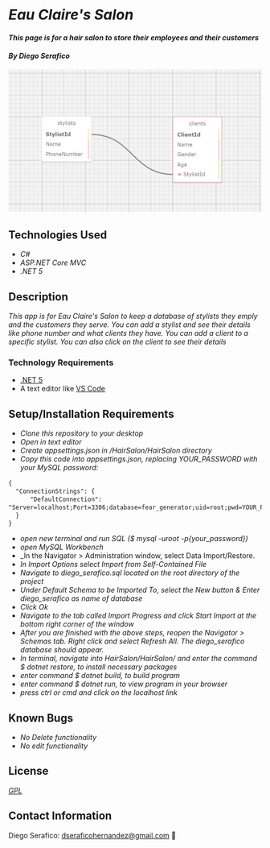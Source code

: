 # _Eau Claire's Salon_

#### _This page is for a hair salon to store their employees and their customers_

#### _**By Diego Serafico**_

<p align="center">
  <img src="HairSalon/wwwroot/img/dataschema.png">  
</p>

## Technologies Used

* _C#_
* _ASP.NET Core MVC_
* _.NET 5_

## Description

_This app is for Eau Claire's Salon to keep a database of stylists they emply and the customers they serve. You can add a stylist and see their details like phone number and what clients they have. You can add a client to a specific stylist. You can also click on the client to see their details_

### Technology Requirements

* [.NET 5](https://dotnet.microsoft.com/download/dotnet/5.0)
* A text editor like [VS Code](https://code.visualstudio.com/)

## Setup/Installation Requirements

* _Clone this repository to your desktop_
* _Open in text editor_
* _Create appsettings.json in /HairSalon/HairSalon directory_
* _Copy this code into appsettings.json, replacing YOUR_PASSWORD with your MySQL password:_
```
{
  "ConnectionStrings": {
      "DefaultConnection": "Server=localhost;Port=3306;database=fear_generator;uid=root;pwd=YOUR_PASSWORD;"
  }
}
```
* _open new terminal and run SQL ($ mysql -uroot -p{your_password})_
* _open MySQL Workbench_
* _In the Navigator > Administration window, select Data Import/Restore.
* _In Import Options select Import from Self-Contained File_
* _Navigate to diego_serafico.sql located on the root directory of the project_
* _Under Default Schema to be Imported To, select the New button & Enter diego_serafico as name of database_
* _Click Ok_
* _Navigate to the tab called Import Progress and click Start Import at the bottom right corner of the window_
* _After you are finished with the above steps, reopen the Navigator > Schemas tab. Right click and select Refresh All. The diego_serafico database should appear._
* _In terminal, navigate into HairSalon/HairSalon/ and enter the command $ dotnet restore, to install necessary packages_
* _enter command $ dotnet build, to build program_
* _enter command $ dotnet run, to view program in your browser_
* _press ctrl or cmd and click on the localhost link_ 

## Known Bugs

* _No Delete functionality_
* _No edit functionality_

## License

_[GPL](https://opensource.org/licenses/gpl-license)_

## Contact Information
  
Diego Serafico: <dseraficohernandez@gmail.com> 🍃